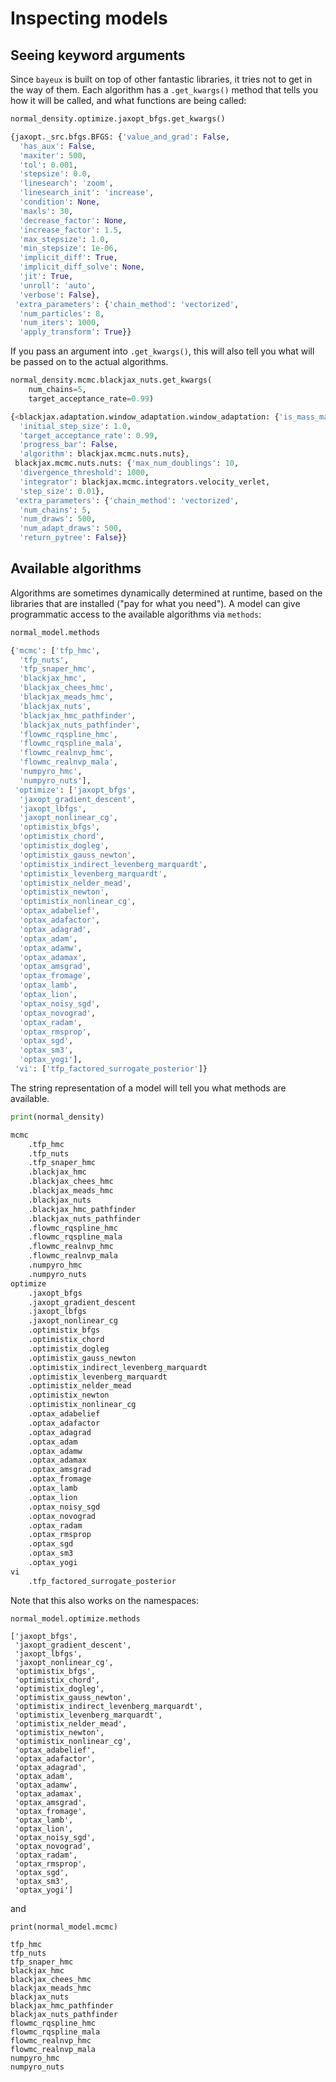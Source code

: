 # Inspecting models

## Seeing keyword arguments

Since `bayeux` is built on top of other fantastic libraries, it tries not to get in the way of them. Each algorithm has a `.get_kwargs()` method that tells you how it will be called, and what functions are being called:

```python
normal_density.optimize.jaxopt_bfgs.get_kwargs()

{jaxopt._src.bfgs.BFGS: {'value_and_grad': False,
  'has_aux': False,
  'maxiter': 500,
  'tol': 0.001,
  'stepsize': 0.0,
  'linesearch': 'zoom',
  'linesearch_init': 'increase',
  'condition': None,
  'maxls': 30,
  'decrease_factor': None,
  'increase_factor': 1.5,
  'max_stepsize': 1.0,
  'min_stepsize': 1e-06,
  'implicit_diff': True,
  'implicit_diff_solve': None,
  'jit': True,
  'unroll': 'auto',
  'verbose': False},
 'extra_parameters': {'chain_method': 'vectorized',
  'num_particles': 8,
  'num_iters': 1000,
  'apply_transform': True}}
```

If you pass an argument into `.get_kwargs()`, this will also tell you what will be passed on to the actual algorithms.

```python
normal_density.mcmc.blackjax_nuts.get_kwargs(
    num_chains=5,
    target_acceptance_rate=0.99)

{<blackjax.adaptation.window_adaptation.window_adaptation: {'is_mass_matrix_diagonal': True,
  'initial_step_size': 1.0,
  'target_acceptance_rate': 0.99,
  'progress_bar': False,
  'algorithm': blackjax.mcmc.nuts.nuts},
 blackjax.mcmc.nuts.nuts: {'max_num_doublings': 10,
  'divergence_threshold': 1000,
  'integrator': blackjax.mcmc.integrators.velocity_verlet,
  'step_size': 0.01},
 'extra_parameters': {'chain_method': 'vectorized',
  'num_chains': 5,
  'num_draws': 500,
  'num_adapt_draws': 500,
  'return_pytree': False}}
```

## Available algorithms

Algorithms are sometimes dynamically determined at runtime, based on the libraries that are installed ("pay for what you need"). A model can give programmatic access to the available algorithms via `methods`:

```python
normal_model.methods

{'mcmc': ['tfp_hmc',
  'tfp_nuts',
  'tfp_snaper_hmc',
  'blackjax_hmc',
  'blackjax_chees_hmc',
  'blackjax_meads_hmc',
  'blackjax_nuts',
  'blackjax_hmc_pathfinder',
  'blackjax_nuts_pathfinder',
  'flowmc_rqspline_hmc',
  'flowmc_rqspline_mala',
  'flowmc_realnvp_hmc',
  'flowmc_realnvp_mala',
  'numpyro_hmc',
  'numpyro_nuts'],
 'optimize': ['jaxopt_bfgs',
  'jaxopt_gradient_descent',
  'jaxopt_lbfgs',
  'jaxopt_nonlinear_cg',
  'optimistix_bfgs',
  'optimistix_chord',
  'optimistix_dogleg',
  'optimistix_gauss_newton',
  'optimistix_indirect_levenberg_marquardt',
  'optimistix_levenberg_marquardt',
  'optimistix_nelder_mead',
  'optimistix_newton',
  'optimistix_nonlinear_cg',
  'optax_adabelief',
  'optax_adafactor',
  'optax_adagrad',
  'optax_adam',
  'optax_adamw',
  'optax_adamax',
  'optax_amsgrad',
  'optax_fromage',
  'optax_lamb',
  'optax_lion',
  'optax_noisy_sgd',
  'optax_novograd',
  'optax_radam',
  'optax_rmsprop',
  'optax_sgd',
  'optax_sm3',
  'optax_yogi'],
 'vi': ['tfp_factored_surrogate_posterior']}
```

The string representation of a model will tell you what methods are available.

```python
print(normal_density)

mcmc
    .tfp_hmc
    .tfp_nuts
    .tfp_snaper_hmc
    .blackjax_hmc
    .blackjax_chees_hmc
    .blackjax_meads_hmc
    .blackjax_nuts
    .blackjax_hmc_pathfinder
    .blackjax_nuts_pathfinder
    .flowmc_rqspline_hmc
    .flowmc_rqspline_mala
    .flowmc_realnvp_hmc
    .flowmc_realnvp_mala
    .numpyro_hmc
    .numpyro_nuts
optimize
    .jaxopt_bfgs
    .jaxopt_gradient_descent
    .jaxopt_lbfgs
    .jaxopt_nonlinear_cg
    .optimistix_bfgs
    .optimistix_chord
    .optimistix_dogleg
    .optimistix_gauss_newton
    .optimistix_indirect_levenberg_marquardt
    .optimistix_levenberg_marquardt
    .optimistix_nelder_mead
    .optimistix_newton
    .optimistix_nonlinear_cg
    .optax_adabelief
    .optax_adafactor
    .optax_adagrad
    .optax_adam
    .optax_adamw
    .optax_adamax
    .optax_amsgrad
    .optax_fromage
    .optax_lamb
    .optax_lion
    .optax_noisy_sgd
    .optax_novograd
    .optax_radam
    .optax_rmsprop
    .optax_sgd
    .optax_sm3
    .optax_yogi
vi
    .tfp_factored_surrogate_posterior
```

Note that this also works on the namespaces:

```
normal_model.optimize.methods

['jaxopt_bfgs',
 'jaxopt_gradient_descent',
 'jaxopt_lbfgs',
 'jaxopt_nonlinear_cg',
 'optimistix_bfgs',
 'optimistix_chord',
 'optimistix_dogleg',
 'optimistix_gauss_newton',
 'optimistix_indirect_levenberg_marquardt',
 'optimistix_levenberg_marquardt',
 'optimistix_nelder_mead',
 'optimistix_newton',
 'optimistix_nonlinear_cg',
 'optax_adabelief',
 'optax_adafactor',
 'optax_adagrad',
 'optax_adam',
 'optax_adamw',
 'optax_adamax',
 'optax_amsgrad',
 'optax_fromage',
 'optax_lamb',
 'optax_lion',
 'optax_noisy_sgd',
 'optax_novograd',
 'optax_radam',
 'optax_rmsprop',
 'optax_sgd',
 'optax_sm3',
 'optax_yogi']
```

and

```
print(normal_model.mcmc)

tfp_hmc
tfp_nuts
tfp_snaper_hmc
blackjax_hmc
blackjax_chees_hmc
blackjax_meads_hmc
blackjax_nuts
blackjax_hmc_pathfinder
blackjax_nuts_pathfinder
flowmc_rqspline_hmc
flowmc_rqspline_mala
flowmc_realnvp_hmc
flowmc_realnvp_mala
numpyro_hmc
numpyro_nuts
```
